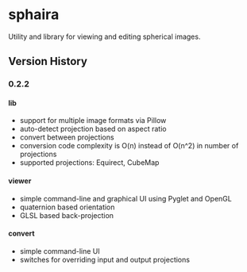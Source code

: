 sphaira
=======

Utility and library for viewing and editing spherical images.

## Version History

### 0.2.2

#### lib

- support for multiple image formats via Pillow
- auto-detect projection based on aspect ratio
- convert between projections
- conversion code complexity is O(n) instead of O(n^2) in number of projections
- supported projections: Equirect, CubeMap

#### viewer

- simple command-line and graphical UI using Pyglet and OpenGL
- quaternion based orientation
- GLSL based back-projection

#### convert

- simple command-line UI
- switches for overriding input and output projections
